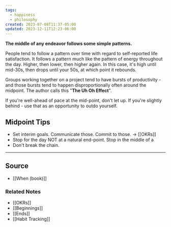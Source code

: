 ```yaml
---
tags:
  - happiness
  - philosophy
created: 2023-07-08T11:37-05:00
updated: 2023-12-11T12:23-06:00
---
```

**The middle of any endeavor follows some simple patterns.**

People tend to follow a pattern over time with regard to self-reported life satisfaction. It follows a pattern much like the pattern of energy throughout the day. Higher, then lower, then higher again. In this case, it's high until mid-30s, then drops until your 50s, at which point it rebounds. 

Groups working together on a project tend to have bursts of productivity - and those bursts tend to happen disproportionally often around the midpoint. The author calls this "**The Uh Oh Effect**".

If you're well-ahead of pace at the mid-point, don't let up. If you're slightly behind - use that as an opportunity to outdo yourself. 

## Midpoint Tips

- Set interim goals. Communicate those. Commit to those. → [[OKRs]] 
- Stop for the day NOT at a natural end-point. Stop in the middle of a 
- Don't break the chain. 

---

## Source
- [[When (book)]]

### Related Notes
- [[OKRs]]
- [[Beginnings]]
- [[Ends]]
- [[Habit Tracking]]